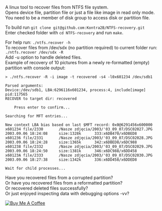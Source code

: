 A linux tool to recover files from NTFS file system.\
Opens device file, partition file or just a file like image in read only mode.\
You need to be a member of disk group to access disk or partition file.

To build run `git clone git@github.com:Kontra2B/NTFS-recovery.git`\
Enter checked folder with `cd NTFS-recovery` and run `make`.

For help run: `./ntfs.recover -h`\
To recover files from /dev/sdx (no partition required) to current folder run: `./ntfs.recover /dev/sdx -R`\
Add -u option to handle deleted files.\
Example of recovery of 10 pictures from a newly re-formatted (empty) partition with console output:

`> ./ntfs.recover -R -i image -t recovered -s4 -l0x601234 /dev/sdb1`
```
Parsed arguments:
Device:/dev/sdb1, LBA:6296116x601234, process:4, include[image] pid:117565
RECOVER to target dir: recovered

	Press enter to confirm...

Searching for MFT entries...

New context LBA bias based on last $MFT record: 0x0@6291456x600000
x601234 file/2330       /Nasze zdjęcia/2003/'03_09_07/DSC02027.JPG      2003.09.06 18:24:08     size:1328k      333:x6DB470/x6DBED8
x601236 file/2331       /Nasze zdjęcia/2003/'03_09_07/DSC02028.JPG      2003.09.06 18:24:28     size:1365k      342:x6DBED8/x6DC988
x601238 file/2332       /Nasze zdjęcia/2003/'03_09_07/DSC02029.JPG      2003.09.06 18:24:50     size:1381k      346:x6DC988/x6DD458
x60123A file/2333       /Nasze zdjęcia/2003/'03_09_07/DSC02030.JPG      2003.09.06 18:27:38     size:1342k      336:x6DD458/x6DDED8

Wait for child processes... 
```

Have you recovered files from a corrupted partition?\
Or have you recovered files from a reformatted partition?\
Or recovered deleted files successfully?\
Or just enjoyed inspecting data with debugging options -vv?

[![Buy Me A Coffee](https://img.shields.io/badge/Buy%20Me%20A%20Coffee-donate-yellow?style=flat-square&logo=buy-me-a-coffee)](https://www.buymeacoffee.com/kontra)
